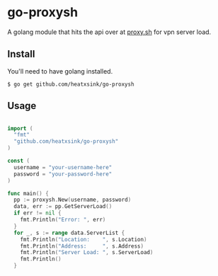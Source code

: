 go-proxysh
==========

A golang module that hits the api over at [proxy.sh](https://proxy.sh) for vpn server load.

Install
-------
You'll need to have golang installed.

	$ go get github.com/heatxsink/go-proxysh

Usage
-----

```go

import (
  "fmt"
  "github.com/heatxsink/go-proxysh"
)

const (
  username = "your-username-here"
  password = "your-password-here"
)

func main() {
  pp := proxysh.New(username, password)
  data, err := pp.GetServerLoad()
  if err != nil {
    fmt.Println("Error: ", err)
  }
  for _, s := range data.ServerList {
    fmt.Println("Location:    ", s.Location)
    fmt.Println("Address:     ", s.Address)
    fmt.Println("Server Load: ", s.ServerLoad)
    fmt.Println()
  }

```